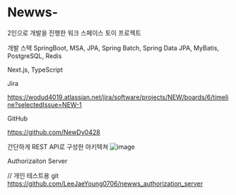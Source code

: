 # Newws-
2인으로 개발을 진행한 워크 스페이스 토이 프로젝트

개발 스택
SpringBoot, MSA, JPA, Spring Batch, Spring Data JPA, MyBatis, PostgreSQL, Redis

Next.js, TypeScript


Jira

https://wodud4019.atlassian.net/jira/software/projects/NEW/boards/6/timeline?selectedIssue=NEW-1

GitHub

https://github.com/NewDy0428


간단하게 REST API로 구성한 아키텍쳐
![image](https://github.com/LeeJaeYoung0706/Newws-/assets/148510209/4a26e196-09e5-4dca-9019-a1351f4a70b2)


Authorizaiton Server 

// 개인 테스트용 git 
https://github.com/LeeJaeYoung0706/newws_authorization_server
